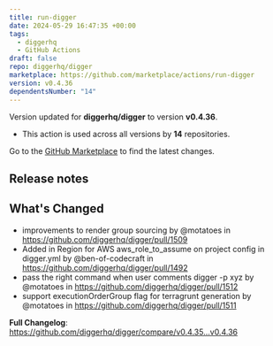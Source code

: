 ```yaml
---
title: run-digger
date: 2024-05-29 16:47:35 +00:00
tags:
  - diggerhq
  - GitHub Actions
draft: false
repo: diggerhq/digger
marketplace: https://github.com/marketplace/actions/run-digger
version: v0.4.36
dependentsNumber: "14"
---
```



Version updated for **diggerhq/digger** to version **v0.4.36**.
- This action is used across all versions by **14** repositories.

Go to the [GitHub Marketplace](https://github.com/marketplace/actions/run-digger) to find the latest changes.

## Release notes

## What's Changed
* improvements to render group sourcing by @motatoes in https://github.com/diggerhq/digger/pull/1509
* Added in Region for AWS aws_role_to_assume on project config in digger.yml by @ben-of-codecraft in https://github.com/diggerhq/digger/pull/1492
* pass the right command when user comments digger -p xyz by @motatoes in https://github.com/diggerhq/digger/pull/1512
* support executionOrderGroup flag for terragrunt generation by @motatoes in https://github.com/diggerhq/digger/pull/1511

**Full Changelog**: https://github.com/diggerhq/digger/compare/v0.4.35...v0.4.36
